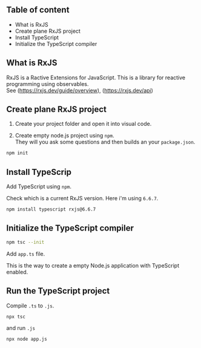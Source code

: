 ## Table of content
* What is RxJS
* Create plane RxJS project
* Install TypeScript
* Initialize the TypeScript compiler


## What is RxJS
RxJS is a Ractive Extensions for JavaScript. This is a library for reactive programming using observables.</br> 
See (https://rxjs.dev/guide/overview), (https://rxjs.dev/api)

## Create plane RxJS project

1. Create your project folder and open it into visual code.

2. Create empty node.js project using `npm`. </br>
They will you ask some questions and then builds an your `package.json`.

```bash
npm init
```
## Install TypeScrip

Add TypeScript using `npm`.

Check which is a current RxJS version. Here i'm using `6.6.7`.

```bash
npm install typescript rxjs@6.6.7
```
## Initialize the TypeScript compiler

```bash
npm tsc --init
```
Add `app.ts` file.

This is the way to create a empty Node.js application with TypeScript enabled.

## Run the TypeScript project

Compile `.ts` to `.js`.

```bash
npx tsc
```
and run `.js`
```bash
npx node app.js
```
